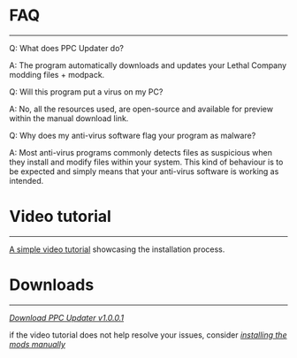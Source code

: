# **FAQ**
_____________________

Q: What does PPC Updater do?

A: The program automatically downloads and updates your Lethal Company modding files + modpack.

Q: Will this program put a virus on my PC?

A: No, all the resources used, are open-source and available for preview within the manual download link.

Q: Why does my anti-virus software flag your program as malware?

A: Most anti-virus programs commonly detects files as suspicious when they install and modify files within your system. This kind of behaviour is to be expected and simply means that your anti-virus software is working as intended.

# **Video tutorial**
_____________________

[A simple video tutorial](https://youtube.com) showcasing the installation process.

# **Downloads**
_____________________

_[Download PPC Updater v1.0.0.1](https://github.com/CBonez0/PPC/releases/download/v1.0.0.1/PPC.Updater.exe)_

if the video tutorial does not help resolve your issues, consider _[installing the mods manually ](https://www.dropbox.com/scl/fo/1qwx64hf2vh8hejgx82p0/h?rlkey=5mi4o99qu2qex4zkvmu5jmt2y&dl=1)_

